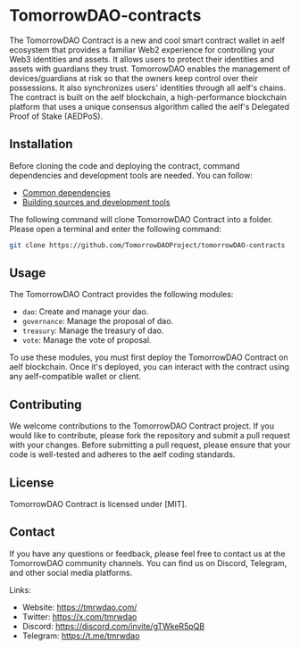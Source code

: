 # TomorrowDAO-contracts

The TomorrowDAO Contract is a new and cool smart contract wallet in aelf ecosystem that provides a familiar Web2 experience for controlling your Web3 identities and assets. It allows users to protect their identities and assets with guardians they trust. TomorrowDAO enables the management of devices/guardians at risk so that the owners keep control over their possessions. It also synchronizes users' identities through all aelf's chains. The contract is built on the aelf blockchain, a high-performance blockchain platform that uses a unique consensus algorithm called the aelf's Delegated Proof of Stake (AEDPoS).

## Installation

Before cloning the code and deploying the contract, command dependencies and development tools are needed. You can follow:

- [Common dependencies](https://aelf-boilerplate-docs.readthedocs.io/en/latest/overview/dependencies.html)
- [Building sources and development tools](https://aelf-boilerplate-docs.readthedocs.io/en/latest/overview/tools.html)

The following command will clone TomorrowDAO Contract into a folder. Please open a terminal and enter the following command:

```Bash
git clone https://github.com/TomorrowDAOProject/tomorrowDAO-contracts
```

## Usage

The TomorrowDAO Contract provides the following modules:

- `dao`: Create and manage your dao.
- `governance`: Manage the proposal of dao.
- `treasury`: Manage the treasury of dao.
- `vote`: Manage the vote of proposal.

To use these modules, you must first deploy the TomorrowDAO Contract on aelf blockchain. Once it's deployed, you can interact with the contract using any aelf-compatible wallet or client.

## Contributing

We welcome contributions to the TomorrowDAO Contract project. If you would like to contribute, please fork the repository and submit a pull request with your changes. Before submitting a pull request, please ensure that your code is well-tested and adheres to the aelf coding standards.

## License

TomorrowDAO Contract is licensed under [MIT].

## Contact

If you have any questions or feedback, please feel free to contact us at the TomorrowDAO community channels. You can find us on Discord, Telegram, and other social media platforms.

Links:

- Website: https://tmrwdao.com/
- Twitter: https://x.com/tmrwdao
- Discord: https://discord.com/invite/gTWkeR5pQB
- Telegram: https://t.me/tmrwdao